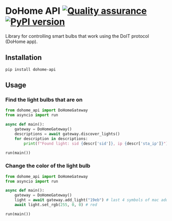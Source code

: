 # DoHome API [![Quality assurance](https://github.com/mishamyrt/dohome_api/actions/workflows/qa.yaml/badge.svg)](https://github.com/mishamyrt/dohome_api/actions/workflows/qa.yaml) [![PyPI version](https://badge.fury.io/py/dohome-api.svg)](https://pypi.org/project/dohome-api/)

Library for controlling smart bulbs that work using the DoIT protocol (DoHome app).

## Installation

```
pip install dohome-api
```

## Usage

### Find the light bulbs that are on

```py
from dohome_api import DoHomeGateway
from asyncio import run

async def main():
    gateway = DoHomeGateway()
    descriptions = await gateway.discover_lights()
    for description in descriptions:
        print(f"Found light: sid {descr['sid']}, ip {descr['sta_ip']}")

run(main())
```

### Change the color of the light bulb

```py
from dohome_api import DoHomeGateway
from asyncio import run

async def main():
    gateway = DoHomeGateway()
    light = await gateway.add_light("19eb") # last 4 symbols of mac address
    await light.set_rgb(255, 0, 0) # red

run(main())
```